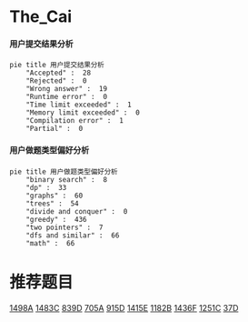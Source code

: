 # The_Cai

<!-- tabs:start -->



#### **用户提交结果分析**

```mermaid
pie title 用户提交结果分析
    "Accepted" :  28
    "Rejected" :  0
    "Wrong answer" :  19
    "Runtime error" :  0
    "Time limit exceeded" :  1
    "Memory limit exceeded" :  0
    "Compilation error" :  1
    "Partial" :  0
```

#### **用户做题类型偏好分析**

```mermaid
pie title 用户做题类型偏好分析
    "binary search" :  8
    "dp" :  33
    "graphs" :  60
    "trees" :  54
    "divide and conquer" :  0
    "greedy" :  436
    "two pointers" :  7
    "dfs and similar" :  66
    "math" :  66
```



<!-- tabs:end -->
# 推荐题目
[1498A](https://codeforces.com/contest/1498/problem/A)
[1483C](https://codeforces.com/contest/1483/problem/C)
[839D](https://codeforces.com/contest/839/problem/D)
[705A](https://codeforces.com/contest/705/problem/A)
[915D](https://codeforces.com/contest/915/problem/D)
[1415E](https://codeforces.com/contest/1415/problem/E)
[1182B](https://codeforces.com/contest/1182/problem/B)
[1436F](https://codeforces.com/contest/1436/problem/F)
[1251C](https://codeforces.com/contest/1251/problem/C)
[37D](https://codeforces.com/contest/37/problem/D)
